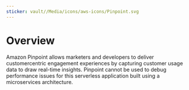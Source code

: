 ```yaml
---
sticker: vault//Media/icons/aws-icons/Pinpoint.svg
---
```

# Overview

Amazon Pinpoint allows marketers and developers to deliver customercentric engagement experiences by capturing customer usage data to draw real-time insights. Pinpoint cannot be used to debug performance issues for this serverless application built using a microservices architecture.